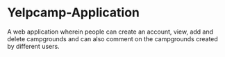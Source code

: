 # Yelpcamp-Application
A web application wherein people can create an account, view, add and delete campgrounds and can also comment on the campgrounds created by different users.
